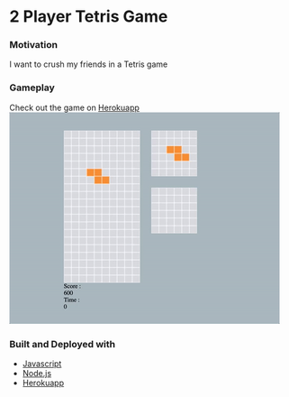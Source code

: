 # 2 Player Tetris Game 

### Motivation
I want to crush my friends in a Tetris game

### Gameplay 
Check out the game on [Herokuapp](http://ptetris.herokuapp.com/)
![](tetrisGameplay.gif)


### Built and Deployed with
* [Javascript](https://www.javascript.com/)
* [Node.js](https://nodejs.org/en/)
* [Herokuapp](https://www.heroku.com/)
